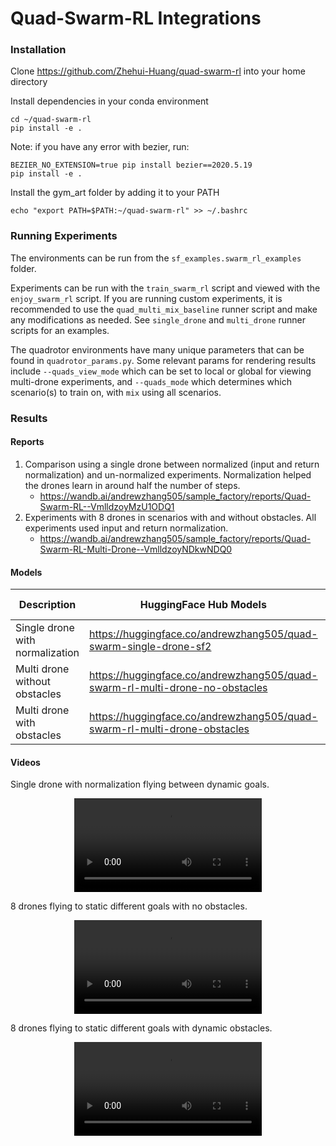 # Quad-Swarm-RL Integrations

### Installation

Clone https://github.com/Zhehui-Huang/quad-swarm-rl into your home directory

Install dependencies in your conda environment
```
cd ~/quad-swarm-rl
pip install -e .
```

Note: if you have any error with bezier, run:
```
BEZIER_NO_EXTENSION=true pip install bezier==2020.5.19
pip install -e .
```

Install the gym_art folder by adding it to your PATH
```
echo "export PATH=$PATH:~/quad-swarm-rl" >> ~/.bashrc
```

### Running Experiments

The environments can be run from the `sf_examples.swarm_rl_examples` folder. 

Experiments can be run with the `train_swarm_rl` script and viewed with the `enjoy_swarm_rl` script. If you are running custom experiments, it is recommended to use the `quad_multi_mix_baseline` runner script and make any modifications as needed. See `single_drone` and `multi_drone` runner scripts for an examples.

The quadrotor environments have many unique parameters that can be found in `quadrotor_params.py`. Some relevant params for rendering results include `--quads_view_mode` which can be set to local or global for viewing multi-drone experiments, and `--quads_mode` which determines which scenario(s) to train on, with `mix` using all scenarios.

### Results

#### Reports

1. Comparison using a single drone between normalized (input and return normalization) and un-normalized experiments. Normalization helped the drones learn in around half the number of steps.
    - https://wandb.ai/andrewzhang505/sample_factory/reports/Quad-Swarm-RL--VmlldzoyMzU1ODQ1
2. Experiments with 8 drones in scenarios with and without obstacles. All experiments used input and return normalization.
    - https://wandb.ai/andrewzhang505/sample_factory/reports/Quad-Swarm-RL-Multi-Drone--VmlldzoyNDkwNDQ0

#### Models

| Description | HuggingFace Hub Models | Evaluation Metrics |
| ----------- | ---------------------- | ------------------ |
| Single drone with normalization | https://huggingface.co/andrewzhang505/quad-swarm-single-drone-sf2 | 0.03 +/- 1.86 |
| Multi drone without obstacles | https://huggingface.co/andrewzhang505/quad-swarm-rl-multi-drone-no-obstacles | -0.40 +/- 4.47 |
| Multi drone with obstacles | https://huggingface.co/andrewzhang505/quad-swarm-rl-multi-drone-obstacles | -2.84 +/- 3.71 |

#### Videos

Single drone with normalization flying between dynamic goals.

<p align="center">
<video class="w-full" src="https://huggingface.co/andrewzhang505/quad-swarm-single-drone-sf2/resolve/main/replay.mp4" controls="" autoplay="" loop=""></video></p>

8 drones flying to static different goals with no obstacles.

<p align="center">
<video class="w-full" src="https://huggingface.co/andrewzhang505/quad-swarm-rl-multi-drone-no-obstacles/resolve/main/replay.mp4" controls="" autoplay="" loop=""></video></p>

8 drones flying to static different goals with dynamic obstacles.

<p align="center">
<video class="w-full" src="https://huggingface.co/andrewzhang505/quad-swarm-rl-multi-drone-obstacles/resolve/main/replay.mp4" controls="" autoplay="" loop=""></video></p>